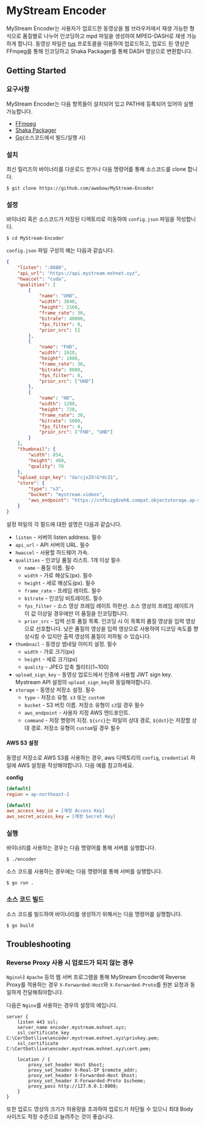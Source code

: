 # MyStream Encoder
MyStream Encoder는 사용자가 업로드한 동영상을 웹 브라우저에서 재생 가능한 형식으로 품질별로 나누어 인코딩하고 mpd 파일을 생성하여 MPEG-DASH로 재생 가능하게 합니다.
동영상 파일은 [tus](https://tus.io) 프로토콜을 이용하여 업로드하고, 업로드 된 영상은 FFmpeg를 통해 인코딩하고 Shaka Packager를 통해 DASH 영상으로 변환합니다.

## Getting Started
### 요구사항
MyStream Encoder는 다음 항목들이 설치되어 있고 PATH에 등록되어 있어야 실행 가능합니다.

* [FFmpeg](https://www.ffmpeg.org)
* [Shaka Packager](https://github.com/google/shaka-packager)
* [Go](https://www.ffmpeg.org)(소스코드에서 빌드/실행 시)

### 설치
최신 릴리즈의 바이너리를 다운로드 받거나 다음 명령어를 통해 소스코드를 clone 합니다.
```console
$ git clone https://github.com/awebow/MyStream-Encoder
```

### 설정
바이너리 혹은 소스코드가 저장된 디렉토리로 이동하여 `config.json` 파일을 작성합니다.

```console
$ cd MyStream-Encoder
```

`config.json` 파일 구성의 예는 다음과 같습니다.
```json
{
    "listen": ":8080",
    "api_url": "https://api.mystream.mshnet.xyz",
    "hwaccel": "cuda",
    "qualities": [
        {
            "name": "UHD",
            "width": 3840,
            "height": 2160,
            "frame_rate": 30,
            "bitrate": 40000,
            "fps_filter": 0,
            "prior_src": []
        },
        {
            "name": "FHD",
            "width": 1920,
            "height": 1080,
            "frame_rate": 30,
            "bitrate": 8000,
            "fps_filter": 0,
            "prior_src": ["UHD"]
        },
        {
            "name": "HD",
            "width": 1280,
            "height": 720,
            "frame_rate": 30,
            "bitrate": 5000,
            "fps_filter": 0,
            "prior_src": ["FHD", "UHD"]
        }
    ],
    "thumbnail": {
        "width": 854,
        "height": 480,
        "quality": 70
    },
    "upload_sign_key": "da!cjxZX!&*dc31",
    "store": {
        "type": "s3",
        "bucket": "mystream.videos",
        "aws_endpoint": "https://cnf6czg8zeh6.compat.objectstorage.ap-seoul-1.oraclecloud.com"
    }
}
```

설정 파일의 각 필드에 대한 설명은 다음과 같습니다.

* `listen` - 서버의 listen address. 필수
* `api_url` - API 서버의 URL. 필수
* `hwaccel` - 사용할 하드웨어 가속.
* `qualities` - 인코딩 품질 리스트. 1개 이상 필수
    * `name` - 품질 이름. 필수
    * `width` - 가로 해상도(px). 필수
    * `height` - 세로 해상도(px). 필수
    * `frame_rate` - 프레임 레이트. 필수
    * `bitrate` - 인코딩 비트레이트. 필수
    * `fps_filter` - 소스 영상 프레임 레이트 하한선. 소스 영상의 프레임 레이트가 이 값 이상일 경우에만 이 품질을 인코딩합니다.
    * `prior_src` - 입력 선호 품질 목록. 인코딩 시 이 목록의 품질 영상을 입력 영상으로 선호합니다. 낮은 품질의 영상을 입력 영상으로 사용하여 디코딩 속도를 향상시킬 수 있지만 출력 영상의 품질이 저하될 수 있습니다.
* `thumbnail` - 동영상 썸네일 이미지 설정. 필수
    * `width` - 가로 크기(px)
    * `height` - 세로 크기(px)
    * `quality` - JPEG 압축 퀄리티(1~100)
* `upload_sign_key` - 동영상 업로드에서 인증에 사용할 JWT sign key. Mystream API 설정의 `upload_sign_key`와 동일해야합니다.
* `storage` - 동영상 저장소 설정. 필수
    * `type` - 저장소 유형. `s3` 또는 `custom`
    * `bucket` - S3 버킷 이름. 저장소 유형이 `s3`일 경우 필수
    * `aws_endpoint` - 사용자 지정 AWS 엔드포인트.
    * `command` - 저장 명령어 지정. `${src}`는 파일의 상대 경로, `${dst}`는 저장할 상대 경로. 저장소 유형이 `custom`일 경우 필수

#### AWS S3 설정
동영상 저장소로 AWS S3를 사용하는 경우, aws 디렉토리의 `config`, `credential` 파일에 AWS 설정을 작성해야합니다. 다음 예를 참고하세요.

**config**
```ini
[default]
region = ap-northeast-2
```

```ini
[default]
aws_access_key_id = [계정 Access Key]
aws_secret_access_key = [계정 Secret Key]
```

### 실행
바이너리를 사용하는 경우는 다음 명령어를 통해 서버를 실행합니다.
```console
$ ./encoder
```

소스 코드를 사용하는 경우에는 다음 명령어를 통해 서버를 실행합니다.
```console
$ go run .
```

### 소스 코드 빌드
소스 코드를 빌드하여 바이너리를 생성하기 위해서는 다음 명령어를 실행합니다.
```console
$ go build
```

## Troubleshooting
### Reverse Proxy 사용 시 업로드가 되지 않는 경우
`Nginx`나 `Apache` 등의 웹 서버 프로그램을 통해 MyStream Encoder에 Reverse Proxy를 적용하는 경우 `X-Forwarded-Host`와 `X-Forwarded-Proto`를 원본 요청과 동일하게 전달해줘야합니다.

다음은 `Nginx`를 사용하는 경우의 설정의 예입니다.
```nginx
server {
    listen 443 ssl;
    server_name encoder.mystream.mshnet.xyz;
    ssl_certificate_key C:\Certbot\live\encoder.mystream.mshnet.xyz\privkey.pem;
    ssl_certificate C:\Certbot\live\encoder.mystream.mshnet.xyz\cert.pem;

    location / {
        proxy_set_header Host $host;
        proxy_set_header X-Real-IP $remote_addr;
        proxy_set_header X-Forwarded-Host $host;
        proxy_set_header X-Forwarded-Proto $scheme;
        proxy_pass http://127.0.0.1:8000;
    }
}
```

또한 업로드 영상의 크기가 허용량을 초과하여 업로드가 차단될 수 있으니 최대 Body 사이즈도 적정 수준으로 늘려주는 것이 좋습니다.